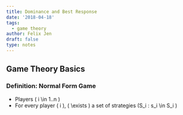 ```yaml
---
title: Dominance and Best Response
date: '2018-04-18'
tags:
  - game theory
author: Felix Jen
draft: false
type: notes
---
```

## Game Theory Basics

### Definition: Normal Form Game

* Players \( i \in 1..n \)
* For every player \( i \), \( \exists \) a set of strategies \(S_i : s_i \in S_i \) 
